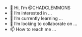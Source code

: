 - 👋 Hi, I’m @CHADCLEMMONS
- 👀 I’m interested in ...
- 🌱 I’m currently learning ...
- 💞️ I’m looking to collaborate on ...
- 📫 How to reach me ...

<!---
CHADCLEMMONS/CHADCLEMMONS is a ✨ special ✨ repository because its `README.md` (this file) appears on your GitHub profile.
You can click the Preview link to take a look at your changes.
--->
